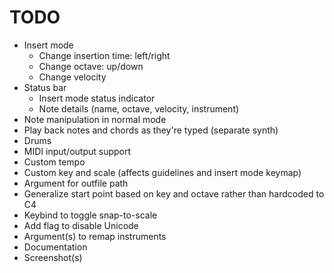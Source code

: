 # TODO

- Insert mode
	- Change insertion time: left/right
	- Change octave: up/down
	- Change velocity
- Status bar
	- Insert mode status indicator
	- Note details (name, octave, velocity, instrument)
- Note manipulation in normal mode
- Play back notes and chords as they're typed (separate synth)
- Drums
- MIDI input/output support
- Custom tempo
- Custom key and scale (affects guidelines and insert mode keymap)
- Argument for outfile path
- Generalize start point based on key and octave rather than hardcoded to C4
- Keybind to toggle snap-to-scale
- Add flag to disable Unicode
- Argument(s) to remap instruments
- Documentation
- Screenshot(s)
